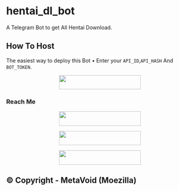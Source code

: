 # hentai_dl_bot
A Telegram Bot to get All Hentai Download.

## How To Host
The easiest way to deploy this Bot
• Enter your ```API_ID```,```API_HASH``` And ```BOT_TOKEN```.
<p align="center"><a href="https://heroku.com/deploy?template=https://github.com/Nchuuya/hentai_dl_bot"> <img src="https://img.shields.io/badge/Deploy%20To%20Heroku-black?style=for-the-badge&logo=heroku" width="220" height="38.45"/></a></p>
 

### Reach Me

<p align="center"><a href="https://t.me/hanime_dl_bot"> <img src="https://img.shields.io/badge/Hanime%20Bot-pink?style=for-the-badge" width="220" height="38.45"/></a></p>

<p align="center"><a href="https://t.me/metavoidsupport"> <img src="https://img.shields.io/badge/Meta%20Void%20Support-pink?style=for-the-badge" width="220" height="38.45"/></a></p>

<p align="center"><a href="https://t.me/metavoid"> <img src="https://img.shields.io/badge/Meta%20Void%20Channel-blue?style=for-the-badge" width="220" height="38.45"/></a></p>

## © Copyright - MetaVoid (Moezilla) 
